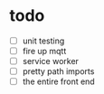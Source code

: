 # todo

- [ ] unit testing
- [ ] fire up mqtt
- [ ] service worker
- [ ] pretty path imports
- [ ] the entire front end
